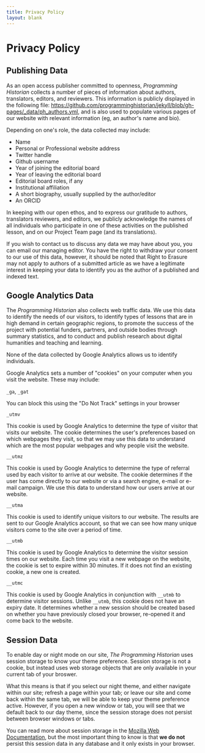 ```yaml
---
title: Privacy Policy
layout: blank
---
```


# Privacy Policy

## Publishing Data

As an open access publisher committed to openness, *Programming Historian* collects a number of pieces of information about authors, translators, editors, and reviewers. This information is publicly displayed in the following file: <https://github.com/programminghistorian/jekyll/blob/gh-pages/_data/ph_authors.yml>, and is also used to populate various pages of our website with relevant information (eg, an author's name and bio).

Depending on one's role, the data collected may include:

- Name
- Personal or Professional website address
- Twitter handle
- Github username
- Year of joining the editorial board
- Year of leaving the editorial board
- Editorial board roles, if any
- Institutional affiliation
- A short biography, usually supplied by the author/editor
- An ORCID

In keeping with our open ethos, and to express our gratitude to authors, translators reviewers, and editors, we publicly acknowledge the names of all individuals who participate in one of these activities on the published lesson, and on our Project Team page (and its translations).

If you wish to contact us to discuss any data we may have about you, you can email our managing editor. You have the right to withdraw your consent to our use of this data, however, it should be noted that Right to Erasure may not apply to authors of a submitted article as we have a legitimate interest in keeping your data to identify you as the author of a published and indexed text.

## Google Analytics Data

The *Programming Historian* also collects web traffic data. We use this data to identify the needs of our visitors, to identify types of lessons that are in high demand in certain geographic regions, to promote the success of the project with potential funders, partners, and outside bodies through summary statistics, and to conduct and publish research about digital humanities and teaching and learning.

None of the data collected by Google Analytics allows us to identify individuals.

Google Analytics sets a number of "cookies" on your computer when you visit the website. These may include:

`_ga`, `_gat`

You can block this using the "Do Not Track" settings in your browser

`_utmv`

This cookie is used by Google Analytics to determine the type of visitor that visits our website. The cookie determines the user's preferences based on which webpages they visit, so that we may use this data to understand which are the most popular webpages and why people visit the website.

`__utmz`

This cookie is used by Google Analytics to determine the type of referral used by each visitor to arrive at our website. The cookie determines if the user has come directly to our website or via a search engine, e-mail or e-mail campaign. We use this data to understand how our users arrive at our website.

`__utma`

This cookie is used to identify unique visitors to our website. The results are sent to our Google Analytics account, so that we can see how many unique visitors come to the site over a period of time.

`__utmb`

This cookie is used by Google Analytics to determine the visitor session times on our website. Each time you visit a new webpage on the website, the cookie is set to expire within 30 minutes. If it does not find an existing cookie, a new one is created.

`__utmc`

This cookie is used by Google Analytics in conjunction with `__utmb` to determine visitor sessions. Unlike `__utmb`, this cookie does not have an expiry date. It determines whether a new session should be created based on whether you have previously closed your browser, re-opened it and come back to the website.

## Session Data

To enable day or night mode on our site, *The Programming Historian* uses session storage to know your theme preference. Session storage is not a cookie, but instead uses web storage objects that are only available in your current tab of your broswer. 

What this means is that if you select our night theme, and either navigate within our site; refresh a page within your tab; or leave our site and come back within the same tab, we will be able to keep your theme preference active. However, if you open a new window or tab, you will see that we default back to our day theme, since the session storage does not persist between browser windows or tabs. 

You can read more about session storage in the [Mozilla Web Documentation](https://developer.mozilla.org/en-US/docs/Web/API/Window/sessionStorage), but the most important thing to know is that **we do not** persist this session data in any database and it only exists in your browser.